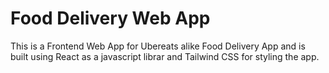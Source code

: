 # Food Delivery Web App
This is a Frontend Web App for Ubereats alike Food Delivery App and is built using React as a javascript librar and Tailwind CSS for styling the app.
